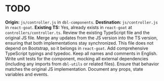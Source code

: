 # TODO

**Origin:** `js/controller.js` in `dbl-components`.
**Destination:** `js/controller.js` in `react-goat`.
**Existing TS:** Yes, already exists in `react-goat` at `controllers/controller.ts`.
Review the existing TypeScript file and the original JS file. Merge any updates from the JS version into the TS version, ensuring that both implementations stay synchronized.
This file does not depend on Bootstrap, so it belongs in `react-goat`.
Add comprehensive TypeScript typings and typedoc. Keep all names and comments in English.
Write unit tests for the component, mocking all external dependencies (including any imports from `dbl-utils` or related files). Ensure that behavior matches the original JS implementation.
Document any props, state variables and events.